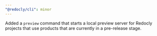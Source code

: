 ```yaml
---
"@redocly/cli": minor
---
```


Added a `preview` command that starts a local preview server for Redocly projects that use products that are currently in a pre-release stage.

